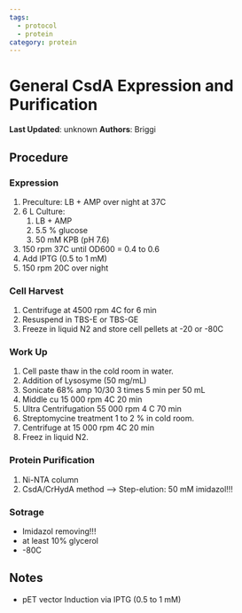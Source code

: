 ```yaml
---
tags:
  - protocol
  - protein
category: protein
---
```

# General CsdA Expression and Purification

**Last Updated**: unknown
**Authors**: Briggi

## Procedure
### Expression
1. Preculture: LB + AMP over night at 37C
2. 6 L Culture: 
	1. LB + AMP 
	2. 5.5 % glucose
	3. 50 mM KPB (pH 7.6)
1. 150 rpm 37C until OD600 = 0.4 to 0.6
2. Add IPTG (0.5 to 1 mM)
3. 150 rpm 20C over night
### Cell Harvest
1. Centrifuge at 4500 rpm 4C for 6 min
2. Resuspend in TBS-E or TBS-GE
3. Freeze in liquid N2 and store cell pellets at -20 or -80C
### Work Up
1. Cell paste thaw in the cold room in water.
2. Addition of Lysosyme (50 mg/mL)
3. Sonicate 68% amp 10/30 3 times 5 min per 50 mL
4. Middle cu 15 000 rpm 4C 20 min
5. Ultra Centrifugation 55 000 rpm 4 C 70 min
6. Streptomycine treatment 1 to 2 % in cold room.
7. Centrifuge at 15 000 rpm 4C 20 min
8. Freez in liquid N2.
### Protein Purification
1. Ni-NTA column
2. CsdA/CrHydA method --> Step-elution: 50 mM imidazol!!!
### Sotrage
- Imidazol removing!!!
- at least 10% glycerol
- -80C
## Notes
- pET vector Induction via IPTG (0.5 to 1 mM)